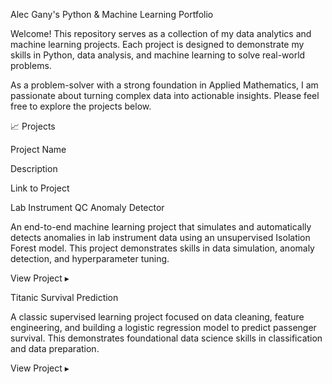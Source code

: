 Alec Gany's Python & Machine Learning Portfolio

Welcome! This repository serves as a collection of my data analytics and machine learning projects. Each project is designed to demonstrate my skills in Python, data analysis, and machine learning to solve real-world problems.

As a problem-solver with a strong foundation in Applied Mathematics, I am passionate about turning complex data into actionable insights. Please feel free to explore the projects below.

📈 Projects

Project Name

Description

Link to Project

Lab Instrument QC Anomaly Detector

An end-to-end machine learning project that simulates and automatically detects anomalies in lab instrument data using an unsupervised Isolation Forest model. This project demonstrates skills in data simulation, anomaly detection, and hyperparameter tuning.

View Project ▸

Titanic Survival Prediction

A classic supervised learning project focused on data cleaning, feature engineering, and building a logistic regression model to predict passenger survival. This demonstrates foundational data science skills in classification and data preparation.

View Project ▸
